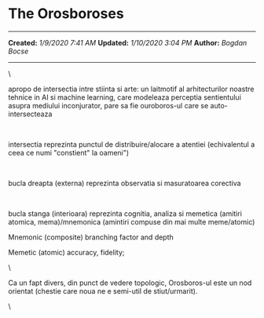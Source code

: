 The Orosboroses
===============

  -------------- ---------------------
  **Created:**   *1/9/2020 7:41 AM*
  **Updated:**   *1/10/2020 3:04 PM*
  **Author:**    *Bogdan Bocse*
  -------------- ---------------------

\

apropo de intersectia intre stiinta si arte: un laitmotif al
arhitecturilor noastre tehnice in AI si machine learning, care modeleaza
perceptia sentientului asupra mediului inconjurator, pare sa fie
ouroboros-ul care se auto-intersecteaza

 

intersectia reprezinta punctul de distribuire/alocare a atentiei
(echivalentul a ceea ce numi \"constient\" la oameni\")

 

bucla dreapta (externa) reprezinta observatia si masuratoarea corectiva

 

bucla stanga (interioara) reprezinta cognitia, analiza si memetica
(amitiri atomica, mema)/mnemonica (amintiri compuse din mai multe
meme/atomic)

Mnemonic (composite) branching factor and depth

Memetic (atomic) accuracy, fidelity;

\

Ca un fapt divers, din punct de vedere topologic, Orosboros-ul este un
nod orientat (chestie care noua ne e semi-util de stiut/urmarit).

\

 
